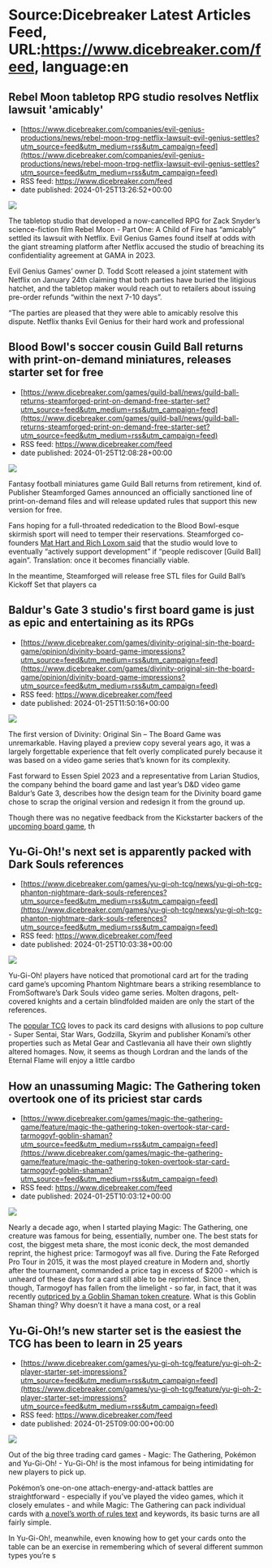 # Source:Dicebreaker Latest Articles Feed, URL:https://www.dicebreaker.com/feed, language:en

## Rebel Moon tabletop RPG studio resolves Netflix lawsuit 'amicably'
 - [https://www.dicebreaker.com/companies/evil-genius-productions/news/rebel-moon-trpg-netflix-lawsuit-evil-genius-settles?utm_source=feed&utm_medium=rss&utm_campaign=feed](https://www.dicebreaker.com/companies/evil-genius-productions/news/rebel-moon-trpg-netflix-lawsuit-evil-genius-settles?utm_source=feed&utm_medium=rss&utm_campaign=feed)
 - RSS feed: https://www.dicebreaker.com/feed
 - date published: 2024-01-25T13:26:52+00:00

<img src="https://assetsio.reedpopcdn.com/revel-moon-film-cast-ensemble-header.png?width=1920&amp;height=1920&amp;fit=bounds&amp;quality=80&amp;format=jpg&amp;auto=webp" /> <p>The tabletop studio that developed a now-cancelled RPG for Zack Snyder&rsquo;s science-fiction film Rebel Moon - Part One: A Child of Fire has &ldquo;amicably&rdquo; settled its lawsuit with Netflix. Evil Genius Games found itself at odds with the giant streaming platform after Netflix accused the studio of breaching its confidentiality agreement at GAMA in 2023.</p><p>Evil Genius Games&rsquo; owner D. Todd Scott released a joint statement with Netflix on January 24th claiming that both parties have buried the litigious hatchet, and the tabletop maker would reach out to retailers about issuing pre-order refunds &ldquo;within the next 7-10 days&rdquo;.</p><p>&ldquo;The parties are pleased that they were able to amicably resolve this dispute. Netflix thanks Evil Genius for their hard work and professional

## Blood Bowl's soccer cousin Guild Ball returns with print-on-demand miniatures, releases starter set for free
 - [https://www.dicebreaker.com/games/guild-ball/news/guild-ball-returns-steamforged-print-on-demand-free-starter-set?utm_source=feed&utm_medium=rss&utm_campaign=feed](https://www.dicebreaker.com/games/guild-ball/news/guild-ball-returns-steamforged-print-on-demand-free-starter-set?utm_source=feed&utm_medium=rss&utm_campaign=feed)
 - RSS feed: https://www.dicebreaker.com/feed
 - date published: 2024-01-25T12:08:28+00:00

<img src="https://assetsio.reedpopcdn.com/guild-ball-miniatures-game-artwork.jpg?width=1920&amp;height=1920&amp;fit=bounds&amp;quality=80&amp;format=jpg&amp;auto=webp" /> <p>Fantasy football miniatures game Guild Ball returns from retirement, kind of. Publisher Steamforged Games announced an officially sanctioned line of print-on-demand files and will release updated rules that support this new version for free.</p><p>Fans hoping for a full-throated rededication to the Blood Bowl-esque skirmish sport will need to temper their reservations. Steamforged co-founders <a href="https://www.youtube.com/watch?v=mZLhaEsFOHs&amp;ab_channel=SteamforgedGames">Mat Hart and Rich Loxom said</a> that the studio would love to eventually &ldquo;actively support development&rdquo; if &ldquo;people rediscover [Guild Ball] again&rdquo;. Translation: once it becomes financially viable.</p><p>In the meantime, Steamforged will release free STL files for Guild Ball&rsquo;s Kickoff Set that players ca

## Baldur's Gate 3 studio's first board game is just as epic and entertaining as its RPGs
 - [https://www.dicebreaker.com/games/divinity-original-sin-the-board-game/opinion/divinity-board-game-impressions?utm_source=feed&utm_medium=rss&utm_campaign=feed](https://www.dicebreaker.com/games/divinity-original-sin-the-board-game/opinion/divinity-board-game-impressions?utm_source=feed&utm_medium=rss&utm_campaign=feed)
 - RSS feed: https://www.dicebreaker.com/feed
 - date published: 2024-01-25T11:50:16+00:00

<img src="https://assetsio.reedpopcdn.com/divinity-original-sin-board-game-character-board-2.png?width=1920&amp;height=1920&amp;fit=bounds&amp;quality=80&amp;format=jpg&amp;auto=webp" /> <p>The first version of Divinity: Original Sin &ndash; The Board Game was unremarkable. Having played a preview copy several years ago, it was a largely forgettable experience that felt overly complicated purely because it was based on a video game series that&rsquo;s known for its complexity.</p><p>Fast forward to Essen Spiel 2023 and a representative from Larian Studios, the company behind the board game and last year&rsquo;s D&amp;D video game Baldur&rsquo;s Gate 3, describes how the design team for the Divinity board game chose to scrap the original version and redesign it from the ground up.</p><p>Though there was no negative feedback from the Kickstarter backers of the <a href="https://www.dicebreaker.com/categories/board-game/best-games/upcoming-board-games">upcoming board game</a>, th

## Yu-Gi-Oh!'s next set is apparently packed with Dark Souls references
 - [https://www.dicebreaker.com/games/yu-gi-oh-tcg/news/yu-gi-oh-tcg-phanton-nightmare-dark-souls-references?utm_source=feed&utm_medium=rss&utm_campaign=feed](https://www.dicebreaker.com/games/yu-gi-oh-tcg/news/yu-gi-oh-tcg-phanton-nightmare-dark-souls-references?utm_source=feed&utm_medium=rss&utm_campaign=feed)
 - RSS feed: https://www.dicebreaker.com/feed
 - date published: 2024-01-25T10:03:38+00:00

<img src="https://assetsio.reedpopcdn.com/yu-gi-oh-phantom-nightmare-expansion-dark-souls-comparisons-keeper.png?width=1920&amp;height=1920&amp;fit=bounds&amp;quality=80&amp;format=jpg&amp;auto=webp" /> <p>Yu-Gi-Oh! players have noticed that promotional card art for the trading card game&rsquo;s upcoming Phantom Nightmare bears a striking resemblance to FromSoftware&rsquo;s Dark Souls video game series. Molten dragons, pelt-covered knights and a certain blindfolded maiden are only the start of the references.</p><p>The <a href="https://www.dicebreaker.com/categories/trading-card-game/best-games/best-trading-collectible-expandable-card-games">popular TCG</a> loves to pack its card designs with allusions to pop culture - Super Sentai, Star Wars, Godzilla, Skyrim and publisher Konami&rsquo;s other properties such as Metal Gear and Castlevania all have their own slightly altered homages. Now, it seems as though Lordran and the lands of the Eternal Flame will enjoy a little cardbo

## How an unassuming Magic: The Gathering token overtook one of its priciest star cards
 - [https://www.dicebreaker.com/games/magic-the-gathering-game/feature/magic-the-gathering-token-overtook-star-card-tarmogoyf-goblin-shaman?utm_source=feed&utm_medium=rss&utm_campaign=feed](https://www.dicebreaker.com/games/magic-the-gathering-game/feature/magic-the-gathering-token-overtook-star-card-tarmogoyf-goblin-shaman?utm_source=feed&utm_medium=rss&utm_campaign=feed)
 - RSS feed: https://www.dicebreaker.com/feed
 - date published: 2024-01-25T10:03:12+00:00

<img src="https://assetsio.reedpopcdn.com/magic-the-gathering-cards-tarmogoyf-goblin-shaman.png?width=1920&amp;height=1920&amp;fit=bounds&amp;quality=80&amp;format=jpg&amp;auto=webp" /> <p>Nearly a decade ago, when I started playing Magic: The Gathering, one creature was famous for being, essentially, number one. The best stats for cost, the biggest meta share, the most iconic deck, the most demanded reprint, the highest price: Tarmogoyf was all five. During the Fate Reforged Pro Tour in 2015, it was the most played creature in Modern and, shortly after the tournament, commanded a price tag in excess of $200 - which is unheard of these days for a card still able to be reprinted. Since then, though, Tarmogoyf has fallen from the limelight - so far, in fact, that it was recently <a href="https://twitter.com/CCR_Grindcast/status/1744753536498287040">outpriced by a Goblin Shaman token creature</a>. What is this Goblin Shaman thing? Why doesn&rsquo;t it have a mana cost, or a real

## Yu-Gi-Oh!’s new starter set is the easiest the TCG has been to learn in 25 years
 - [https://www.dicebreaker.com/games/yu-gi-oh-tcg/feature/yu-gi-oh-2-player-starter-set-impressions?utm_source=feed&utm_medium=rss&utm_campaign=feed](https://www.dicebreaker.com/games/yu-gi-oh-tcg/feature/yu-gi-oh-2-player-starter-set-impressions?utm_source=feed&utm_medium=rss&utm_campaign=feed)
 - RSS feed: https://www.dicebreaker.com/feed
 - date published: 2024-01-25T09:00:00+00:00

<img src="https://assetsio.reedpopcdn.com/yu-gi-oh-2-player-starter-set-cards-visas-eldlich.jpg?width=1920&amp;height=1920&amp;fit=bounds&amp;quality=80&amp;format=jpg&amp;auto=webp" /> <p>Out of the big three trading card games - Magic: The Gathering, Pok&eacute;mon and Yu-Gi-Oh! - Yu-Gi-Oh! is the most infamous for being intimidating for new players to pick up.</p><p>Pok&eacute;mon&rsquo;s one-on-one attach-energy-and-attack battles are straightforward - especially if you&rsquo;ve played the video games, which it closely emulates - and while Magic: The Gathering can pack individual cards with <a href="https://www.dicebreaker.com/games/magic-the-gathering-game/opinion/magic-the-gathering-collectability-accessibility">a novel&rsquo;s worth of rules text</a> and keywords, its basic turns are all fairly simple.</p><p>In Yu-Gi-Oh!, meanwhile, even knowing how to get your cards onto the table can be an exercise in remembering which of several different summon types you&rsquo;re s

